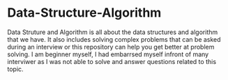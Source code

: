 # Data-Structure-Algorithm

Data Struture and Algorithm is all about the data structures and algorithm that we have. It also includes solving complex problems that can be asked during an interview or this repository can help you get better at problem solving. I am beginner myself, I had embarrsed myself infront of many interviwer as I was not able to solve and answer questions related to this topic.
